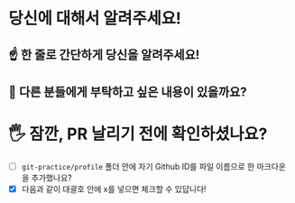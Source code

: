 # 당신에 대해서 알려주세요!

## ☝️ 한 줄로 간단하게 당신을 알려주세요!


## 🤔 다른 분들에게 부탁하고 싶은 내용이 있을까요?


# 🖐 잠깐, PR 날리기 전에 확인하셨나요?

- [ ] `git-practice/profile` 폴더 안에 자기 Github ID를 파일 이름으로 한 마크다운을 추가했나요?
- [x] 다음과 같이 대괄호 안에 x를 넣으면 체크할 수 있답니다!

